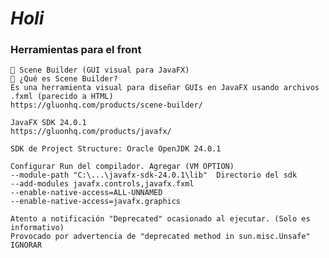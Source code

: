

# ***Holi***
### Herramientas para el front
    🧰 Scene Builder (GUI visual para JavaFX)
    🔧 ¿Qué es Scene Builder?
    Es una herramienta visual para diseñar GUIs en JavaFX usando archivos .fxml (parecido a HTML)
    https://gluonhq.com/products/scene-builder/

    JavaFX SDK 24.0.1
    https://gluonhq.com/products/javafx/

    SDK de Project Structure: Oracle OpenJDK 24.0.1

    Configurar Run del compilador. Agregar (VM OPTION)
    --module-path "C:\...\javafx-sdk-24.0.1\lib"  Directorio del sdk
    --add-modules javafx.controls,javafx.fxml
    --enable-native-access=ALL-UNNAMED
    --enable-native-access=javafx.graphics

    Atento a notificación "Deprecated" ocasionado al ejecutar. (Solo es informativo)
    Provocado por advertencia de "deprecated method in sun.misc.Unsafe"
    IGNORAR